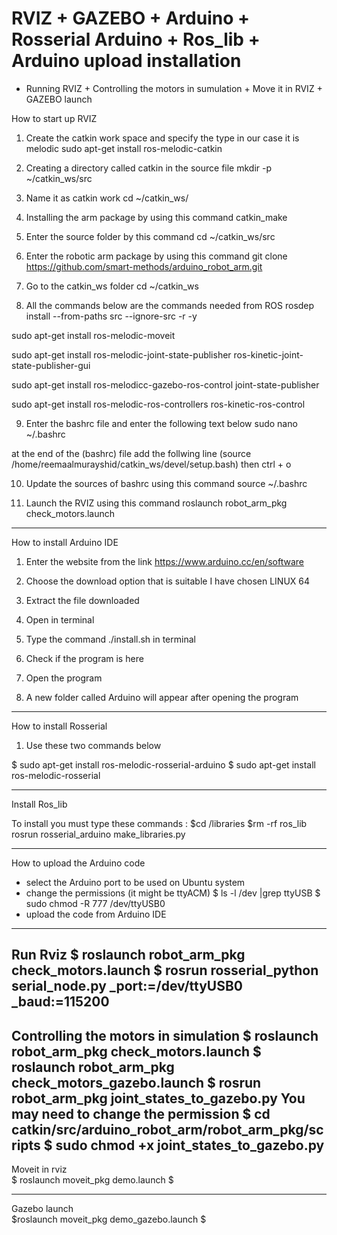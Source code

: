 # RVIZ + GAZEBO  + Arduino + Rosserial Arduino + Ros_lib + Arduino upload installation 

* Running RVIZ + Controlling the motors in sumulation + Move it in RVIZ + GAZEBO launch 

How to start up RVIZ 

1)	Create the catkin work space and specify the type in our case it is melodic
sudo apt-get install ros-melodic-catkin

2)	Creating a directory called catkin in the source file 
mkdir -p ~/catkin_ws/src

3)	Name it as catkin work
cd ~/catkin_ws/

4)	Installing the arm package by using this command 
catkin_make

5)	Enter the source folder by this command 
cd ~/catkin_ws/src

6)	Enter the robotic arm package by using this command 
git clone https://github.com/smart-methods/arduino_robot_arm.git 

7)	Go to the catkin_ws folder 
cd ~/catkin_ws

8)	All the commands below are the commands needed from ROS
rosdep install --from-paths src --ignore-src -r -y

sudo apt-get install ros-melodic-moveit

sudo apt-get install ros-melodic-joint-state-publisher ros-kinetic-joint-state-publisher-gui

sudo apt-get install ros-melodicc-gazebo-ros-control joint-state-publisher

sudo apt-get install ros-melodic-ros-controllers ros-kinetic-ros-control

9)	Enter the bashrc file and enter the following text below
sudo nano ~/.bashrc

at the end of the (bashrc) file add the follwing line
(source /home/reemaalmurayshid/catkin_ws/devel/setup.bash)
then 
ctrl + o

10)	Update the sources of bashrc using this command 
source ~/.bashrc

11)	Launch the RVIZ using this command 
roslaunch robot_arm_pkg check_motors.launch


------------------------------------------------------------------------------------------------------------------------------------------
How to install Arduino IDE 

1)	Enter the website from the link 
https://www.arduino.cc/en/software

2)	Choose the download option that is suitable I have chosen LINUX 64 


3)	Extract the file downloaded  


4)	Open in terminal 


5)	Type the command ./install.sh in terminal 


6)	Check if the program is here 


7)	Open the program 


8)	A new folder called Arduino will appear after opening the program 


---------------------------------------------------------------------------------------------------------------------------------
How to  install Rosserial 

1)	Use these two commands below 

$ sudo apt-get install ros-melodic-rosserial-arduino
$ sudo apt-get install ros-melodic-rosserial


-----------------------------------------------------------------------------------------------------------------------------
Install Ros_lib 

To install you must type these commands : 
$cd <sketchbook>/libraries 
 $rm -rf ros_lib
rosrun rosserial_arduino make_libraries.py

-------------------------------------------------------------------------------------------------------------------------------

How to upload the Arduino code 
- select the Arduino port to be used on Ubuntu system 
- change the permissions (it might be ttyACM) 
$ ls -l /dev |grep ttyUSB 
$ sudo chmod -R 777 /dev/ttyUSB0 
- upload the code from Arduino IDE 
----------------------------------------------------------------------------------------------------------------------------- 
Run Rviz 
$ roslaunch robot_arm_pkg check_motors.launch 
$ rosrun rosserial_python serial_node.py _port:=/dev/ttyUSB0 _baud:=115200 
----------------------------------------------------------------------------------------------------------------------------- 
Controlling the motors in simulation 
 $ roslaunch robot_arm_pkg check_motors.launch 
$ roslaunch robot_arm_pkg check_motors_gazebo.launch 
$ rosrun robot_arm_pkg joint_states_to_gazebo.py 
You may need to change the permission 
$ cd catkin/src/arduino_robot_arm/robot_arm_pkg/scripts 
$ sudo chmod +x joint_states_to_gazebo.py  
-------------------------------------------------------------------------------------------------------------------------- 
Moveit in rviz  
$ roslaunch moveit_pkg demo.launch $ 
 
--------------------------------------------------------------------------------------------------------------------------- 
Gazebo launch  
$roslaunch moveit_pkg demo_gazebo.launch $
